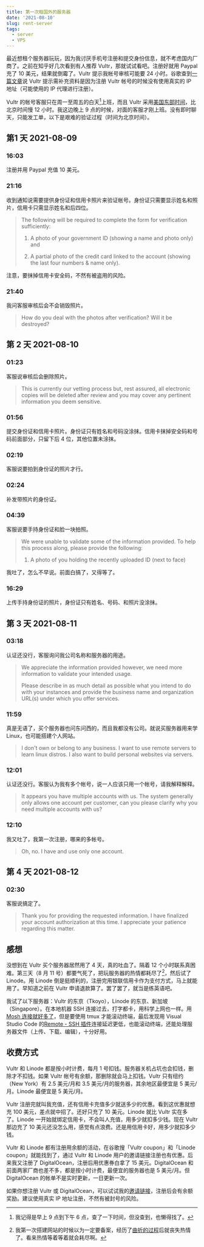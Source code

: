 ```yaml
---
title: 第一次租国外的服务器
date: '2021-08-10'
slug: rent-server
tags:
  - server
  - VPS
---
```


最近想租个服务器玩玩，因为我讨厌手机号注册和提交身份信息，就不考虑国内厂商了。之前在知乎好几次看到有人推荐 Vultr，那就试试看吧。注册好就用 Paypal 充了 10 美元，结果就倒霉了。Vultr 提示我帐号审核可能要 24 小时。谷歌查到[一篇文章](https://www.vultrblog.com/vultr-account-verification/.html)说 Vultr 提示需补充资料是因为注册 Vultr 帐号的时候没有使用真实的 IP 地址（可能使用的 IP 代理进行注册）。

Vultr 的帐号客服只在周一至周五的白天[^tian]上班，而且 Vultr 采用[美国东部时间](https://zh.wikipedia.org/zh-cn/%E5%8C%97%E7%BE%8E%E4%B8%9C%E9%83%A8%E6%97%B6%E5%8C%BA)，比北京时间慢 12 小时。我这边晚上 9 点的时候，对面的客服才刚上班。没有即时聊天，只能发工单，以下是艰难的验证过程（时间为北京时间）。

[^tian]: 我记得是早上 9 点到下午 6 点，查了一下时间，但没查到，也懒得找了。

## 第1 天 2021-08-09

### 16:03

注册并用 Paypal 充值 10 美元。

### 21:16

收到通知说需要提供身份证和信用卡照片来验证帐号。身份证只需要显示姓名和照片，信用卡只需显示姓名和后四位。

> The following will be required to complete the form for verification sufficiently:
> 
> 1. A photo of your government ID (showing a name and photo only) and
> 
> 2. A partial photo of the credit card linked to the account (showing the last four numbers & name only).

注意，要抹掉信用卡安全码，不然有被盗用的风险。

### 21:40

我问客服审核后会不会销毁照片。

> How do you deal with the photos after verification? Will it be destroyed?

## 第 2 天 2021-08-10

### 01:23

客服说审核后会删除照片。

> This is currently our vetting process but, rest assured, all electronic copies will be deleted after review and you may cover any pertinent information you deem sensitive.

### 01:56

提交身份证和信用卡照片。身份证只有姓名和号码没涂抹。信用卡抹掉安全码和号码前面部分，只留下后 4 位，其他位置未涂抹。

### 02:19

客服说要拍到身份证的照片才行。

### 02:24

补发带照片的身份证。

### 04:39

客服说要手持身份证和脸一块拍照。

> We were unable to validate some of the information provided. To help this process along, please provide the following:
>
> 1. A photo of you holding the recently uploaded ID (next to face)

我吐了，怎么不早说。前面白搞了，又得等了。

### 16:29

上传手持身份证的照片，身份证只有姓名、号码、和照片没涂抹。

## 第 3 天 2021-08-11

### 03:18

认证还没行，客服询问我公司名称和服务器的用途。

> We appreciate the information provided however, we need more information to validate your intended usage.
>
> Please describe in as much detail as possible what you intend to do with your instances and provide the business name and organization URL(s) under which you offer services.

### 11:59

真是无语了，买个服务器也问东问西的，而且我都没有公司。就说买服务器用来学 Linux，也可能搭建个人网站。

> I don't own or belong to any business. I want to use remote servers to learn linux distros. I also want to build personal websites via servers.

### 12:01

认证还没行。客服认为我有多个帐号，说一人应该只用一个帐号，请我解释解释。

> It appears you have multiple accounts with us. The system generally only allows one account per customer, can you please clarify why you need multiple accounts with us?

### 12:10

我又吐了，我第一次注册，哪来的多帐号。

> Oh, no. I have and use only one account.

## 第 4 天 2021-08-12

### 02:30

客服说搞定了。

> Thank you for providing the requested information. I have finalized your account authorization at this time. I appreciate your patience regarding this matter.

## 感想

没想到在 Vultr 买个服务器居然用了 4 天，真的吐血了。隔着 12 个小时联系真困难。第三天（8 月 11 号）都要气死了，把玩服务器的热情都耗尽了[^le]，然后试了 Linode。用 Linode 倒是挺顺利的，注册完用银联信用卡作为支付方式，马上就能用了。早知道之前在 Vultr 申请退款算了。罢了罢了，就当是练英语吧。

[^le]: 我第一次搭建网站的时候以为一定要备案，经历了[曲折的过程](http://disq.us/p/2ev0ji9)后就丧失热情了。看来热情等着等着就会耗尽啊。

我试了以下服务器：Vultr 的东京（Tkoyo），Linode 的东京、新加坡（Singapore）。在本地机器 SSH 连接过去，打字都卡，用科学上网也一样。用 [Mosh 连接就好多了](https://twitter.com/CyrusYip10/status/1425347251560271874)，但是要使用 tmux 才能滚动终端，最后发现用 Visual Studio Code 的[Remote - SSH 插件](https://marketplace.visualstudio.com/items?itemName=ms-vscode-remote.remote-ssh)连接延迟更低，也能滚动终端，还能处理服务器文件（上传、下载、编辑），十分好用。

## 收费方式

Vultr 和 Linode 都是按小时计费，每月 1 号扣钱。服务器关机占坑也会扣钱，删除才不扣钱。如果 Vultr 帐号有余额，那删除就会马上扣钱。Vultr 只有纽约（New York）有 2.5 美元/月和 3.5 美元/月的服务器，其余地区最便宜是 5 美元/月。Linode 最便宜是 5 美元/月。

Vultr 注册完就叫我充值，还有信用卡充值多少就送多少的优惠。看到这优惠就想充 100 美元，差点就中招了。还好只充了 10 美元。Linode 就比 Vultr 实在多了。Linode 一开始就绑定信用卡，不会叫人充值，用多少就扣多少钱。现在 Vultr 那边充了 10 美元还没怎么用，感觉有点浪费。还是用信用卡好，用多少就扣多少钱。

Vultr 和 Linode 都有注册用余额的活动，在谷歌搜「Vultr coupon」和「Linode coupon」就能找到了，通过 Vultr 和 Linode 用户的邀请链接注册也有优惠。后来我又注册了 DigitalOcean，注册后用优惠券白拿了 15 美元。DigitalOcean 和前面两家厂商也差不多，都是按小时计费，最便宜的服务器也是 5 美元/月。但 DigitalOcean 的帐单不是实时更新，一日更新一次。

如果你想注册 Vultr 或 DigitalOcean，可以试试我的[邀请链接](/zh-cn/donate/)，注册后会有余额奖励。建议使用真实 IP 地址注册，不然有被封号的风险。
